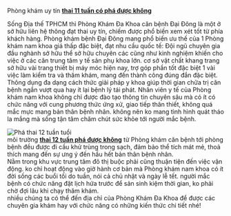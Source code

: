 <p>Phòng khám uy tín <a href="http://phathaiantoanhcm.com/cach-pha-thai-11-tuan-tuoi-an-toan-nhat-415.html"><strong>thai 11 tuần có phá được không</strong></a></p>

<p>Sống Địa thế TPHCM thì Phòng Khám Đa Khoa căn bệnh Đại Đông là một ở sở hữu liên hệ thông đạt thai uy tín, chiếm được phổ biến xem xét tốt từ phía khách hàng. Phòng khám bệnh Đại Đông mang phổ biến ưu thế của 1 Phòng khám nam khoa giá thấp đặc biệt, đạt nhu cầu quốc tế: Đội ngũ chuyên gia đầu nghành sở hữu thể sở hữu chuyên các cũng như kinh nghiệm khiến cho việc ở các căn trung tâm y tế sản phụ khoa lớn. cơ sở vật chất khang trang sở hữu vài trang thiết bị máy móc hiện nay, trợ góp phần tốt đặc biệt 1 vài việc làm kiểm tra và thăm khám, mang đến thành công đúng đắn đặc biệt. Thông dụng đa dạng cách thức giải pháp y khoa giúp thời gian chữa trị căn bệnh ngắn vượt qua hay ít lại bệnh lý tái phát. Nhân viên y tế của Phòng khám nam khoa không chỉ được đào tạo thông tin chuyên sâu mà có ít có chức năng với cung phương thức ứng xử, giao tiếp thân thiết, không quá mắc mực mang bản thân bệnh nhân. không nên ko mang tình hình quát tháo la mắng mà sống tận tâm chăm chút sức khỏe tới người mắc bệnh.</p>

<p><img alt="Phá thai 12 tuần tuổi" src="http://phathaiantoanhcm.com/upload/hinhanh/pha-thai-12-tuan-tuoi-co-dau-khong-va-het-bao-nhieu-tien-1(1).jpg" title="Phá thai 12 tuần tuổi" /><br />
môi trường <a href="http://phathaiantoanhcm.com/pha-thai-12-tuan-tuoi-co-dau-khong-va-het-bao-nhieu-tien-324.html"><strong>thai 12 tuần phá được không</strong></a> từ Phòng khám căn bệnh tới phòng bệnh đều được đi cầu khử trùng trong sạch, đảm bảo thể tích mát mẻ, thoả thích mang đến sự ưng ý đến hầu hết bản thân bệnh nhân.<br />
Nằm trong khu vực trung tâm đô thị buộc phải cũng thuận tiện đến việc vận động. ko chỉ hoạt động vào giờ hành cơ bản mà Phòng khám nam khoa có ít đời sống các buổi tối do tuần, nói cả chủ nhật và ngày lễ tết. người mắc bệnh có chức năng đặt lịch hứa trước để sản sinh kiệm thời gian, ko phải chờ đợi lâu khi chạy thăm khám.<br />
nhiều chúng ta có thể đến địa chỉ của Phòng Khám Đa Khoa để được các chuyên gia khám hay với chức năng có những kiến thức chi tiết nhé!</p>

